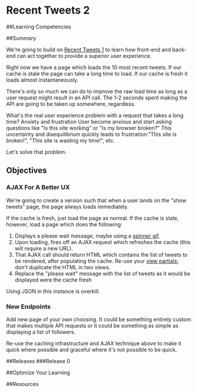 # Recent Tweets 2 
 
##Learning Competencies 

##Summary 

 We're going to build on [Recent Tweets 1](/challenges/309) to learn how front-end and back-end can act together to provide a superior user experience.

Right now we have a page which loads the 10 most recent tweets.  If our cache is stale the page can take a long time to load.  If our cache is fresh it loads almost instantaneously.

There's only so much we can do to improve the raw load time as long as a user request might result in an API call.  The 1-2 seconds spent making the API are going to be taken up somewhere, regardless.

What's the real user experience problem with a request that takes a long time?  Anxiety and frustration User become anxious and start asking questions like "Is this site working" or "Is my browser broken?"  This uncertainty and disequilibrium quickly leads to frustration:"This site is broken!",  "This site is wasting my time!", etc.

Let's solve that problem.

## Objectives

### AJAX For A Better UX

We're going to create a version such that when a user lands on the "show tweets" page, the page always loads immediately.

If the cache is fresh, just load the page as normal.  If the cache is stale, however, load a page which does the following:

1. Displays a please wait message, maybe using a [spinner gif](http://www.ajaxload.info/).
2. Upon loading, fires off an AJAX request which refreshes the cache (this will require a new URL).
3. That AJAX call should return HTML which contains the list of tweets to be rendered, after populating the cache.  Re-use your [view partials](http://www.sinatrarb.com/faq.html#partials); don't duplicate the HTML in two views.
4. Replace the "please wait" message with the list of tweets as it would be displayed were the cache fresh

Using JSON in this instance is overkill.

### New Endpoints

Add new page of your own choosing.  It could be something entirely custom that makes multiple API requests or it could be something as simple as displaying a list of followers.

Re-use the caching infrastructure and AJAX technique above to make it quick where possible and graceful where it's not possible to be quick.

 

##Releases
###Release 0 

##Optimize Your Learning 

##Resources